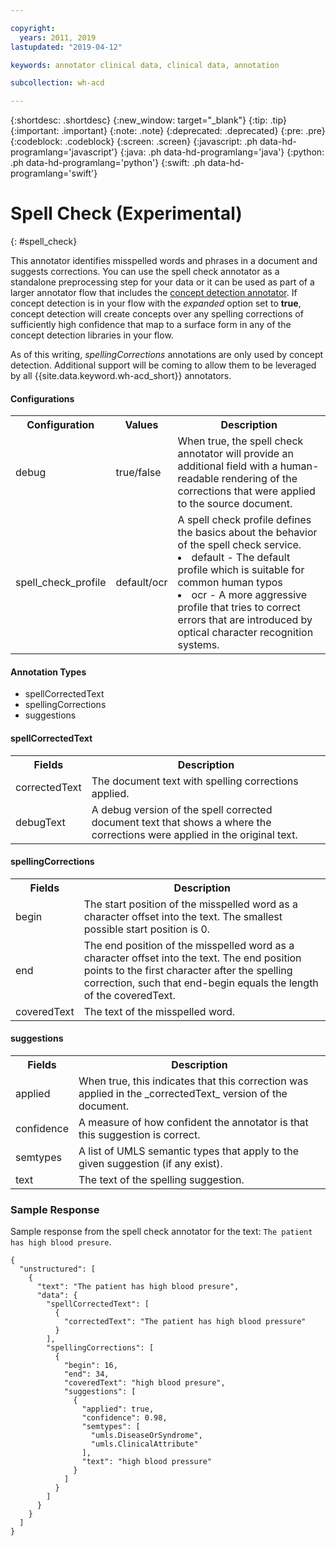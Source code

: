 ```yaml
---

copyright:
  years: 2011, 2019
lastupdated: "2019-04-12"

keywords: annotator clinical data, clinical data, annotation

subcollection: wh-acd

---
```


{:shortdesc: .shortdesc}
{:new_window: target="_blank"}
{:tip: .tip}
{:important: .important}
{:note: .note}
{:deprecated: .deprecated}
{:pre: .pre}
{:codeblock: .codeblock}
{:screen: .screen}
{:javascript: .ph data-hd-programlang='javascript'}
{:java: .ph data-hd-programlang='java'}
{:python: .ph data-hd-programlang='python'}
{:swift: .ph data-hd-programlang='swift'}

# Spell Check (Experimental)
{: #spell_check}

This annotator identifies misspelled words and phrases in a document and suggests corrections.  You can use the spell check annotator as a standalone preprocessing step for your data or it can be used as part of a larger annotator flow that includes the [concept detection annotator](wh-acd?topic=wh-acd-concept_detection#concept_detection).  If concept detection is in your flow with the _expanded_ option set to **true**, concept detection will create concepts over any spelling corrections of sufficiently high confidence that map to a surface form in any of the concept detection libraries in your flow.

As of this writing, *spellingCorrections* annotations are only used by concept detection.  Additional support will be coming to allow them to be leveraged by all  {{site.data.keyword.wh-acd_short}} annotators.

#### Configurations

<table>
  <tr>
    <th>Configuration</th>
    <th>Values</th>
    <th>Description</th>
  </tr>
  <tr>
    <td>debug</td>
    <td>true/false</td>
    <td>When true, the spell check annotator will provide an additional field with a human-readable rendering of the corrections that were applied to the source document.</td>
  </tr>
  <tr>
    <td>spell_check_profile</td>
    <td>default/ocr</td>
    <td>A spell check profile defines the basics about the behavior of the spell check service.
      <li>default - The default profile which is suitable for common human typos</li>
      <li>ocr - A more aggressive profile that tries to correct errors that are introduced by optical character recognition systems.</li>
    </td>
  </tr>
</table>

#### Annotation Types

* spellCorrectedText
* spellingCorrections
* suggestions

#### spellCorrectedText

<table>
  <tr>
    <th>Fields</th>
    <th>Description</th>
  </tr>
  <tr>
    <td>correctedText</td>
    <td>The document text with spelling corrections applied.</td>
  </tr>
  <tr>
    <td>debugText</td>
    <td>A debug version of the spell corrected document text that shows a where the corrections were applied in the original text.</td>
  </tr>
</table>

#### spellingCorrections

<table>
  <tr>
    <th>Fields</th>
    <th>Description</th>
  </tr>
  <tr>
    <td>begin</td>
    <td>The start position of the misspelled word as a character offset into the text.  The smallest possible start position is 0.</td>
  </tr>
  <tr>
    <td>end</td>
    <td>The end position of the misspelled word as a character offset into the text.  The end position points to the first character after the spelling correction, such that end-begin equals the length of the coveredText.</td>
  </tr>
  <tr>
    <td>coveredText</td>
    <td>The text of the misspelled word.</td>
  </tr>
</table>

#### suggestions

<table>
  <tr>
    <th>Fields</th>
    <th>Description</th>
  </tr>
  <tr>
    <td>applied</td>
    <td>When true, this indicates that this correction was applied in the _correctedText_ version of the document.</td>
  </tr>
  <tr>
    <td>confidence</td>
    <td>A measure of how confident the annotator is that this suggestion is correct.</td>
  </tr>
  <tr>
    <td>semtypes</td>
    <td>A list of UMLS semantic types that apply to the given suggestion (if any exist).</td>
  </tr>
  <tr>
    <td>text</td>
    <td>The text of the spelling suggestion.</td>
  </tr>
</table>

### Sample Response

Sample response from the spell check annotator for the text: `The patient has high blood presure`.

```
{
  "unstructured": [
    {
      "text": "The patient has high blood presure",
      "data": {
        "spellCorrectedText": [
          {
            "correctedText": "The patient has high blood pressure"
          }
        ],
        "spellingCorrections": [
          {
            "begin": 16,
            "end": 34,
            "coveredText": "high blood presure",
            "suggestions": [
              {
                "applied": true,
                "confidence": 0.98,
                "semtypes": [
                  "umls.DiseaseOrSyndrome",
                  "umls.ClinicalAttribute"
                ],
                "text": "high blood pressure"
              }
            ]
          }
        ]
      }
    }
  ]
}
```
